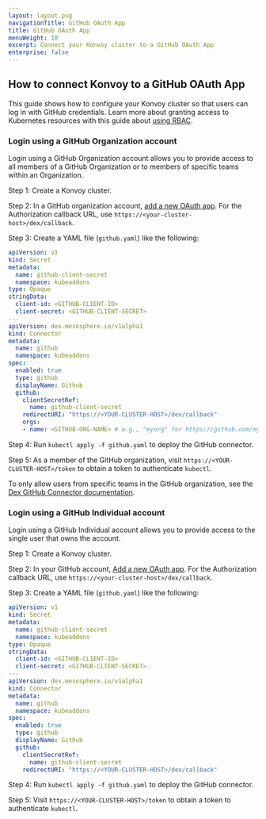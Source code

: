 ```yaml
---
layout: layout.pug
navigationTitle: GitHub OAuth App
title: GitHub OAuth App
menuWeight: 10
excerpt: Connect your Konvoy cluster to a GitHub OAuth App
enterprise: false
---
```


## How to connect Konvoy to a GitHub OAuth App

This guide shows how to configure your Konvoy cluster so that users can log in with GitHub credentials. Learn more about granting access to Kubernetes resources with this guide about [using RBAC][rbac].

### Login using a GitHub Organization account

Login using a GitHub Organization account allows you to provide access to all members of a GitHub Organization or to members of specific teams within an Organization.

Step 1: Create a Konvoy cluster.

Step 2: In a GitHub organization account, [add a new OAuth app][github_oauth_app]. For the Authorization callback URL, use `https://<your-cluster-host>/dex/callback`.

Step 3: Create a YAML file (`github.yaml`) like the following:

```yaml
apiVersion: v1
kind: Secret
metadata:
  name: github-client-secret
  namespace: kubeaddons
type: Opaque
stringData:
  client-id: <GITHUB-CLIENT-ID>
  client-secret: <GITHUB-CLIENT-SECRET>
---
apiVersion: dex.mesosphere.io/v1alpha1
kind: Connector
metadata:
  name: github
  namespace: kubeaddons
spec:
  enabled: true
  type: github
  displayName: Github
  github:
    clientSecretRef:
      name: github-client-secret
    redirectURI: "https://<YOUR-CLUSTER-HOST>/dex/callback"
    orgs:
    - name: <GITHUB-ORG-NAME> # e.g., "myorg" for https://github.com/myorg
```

Step 4: Run `kubectl apply -f github.yaml` to deploy the GitHub connector.

Step 5: As a member of the GitHub organization, visit `https://<YOUR-CLUSTER-HOST>/token` to obtain a token to authenticate `kubectl`.

To only allow users from specific teams in the GitHub organization, see the [Dex GitHub Connector documentation][dex_connector].

### Login using a GitHub Individual account

Login using a GitHub Individual account allows you to provide access to the single user that owns the account.

Step 1: Create a Konvoy cluster.

Step 2: In your GitHub account, [Add a new OAuth app][github_oauth_app]. For the Authorization callback URL, use `https://<your-cluster-host>/dex/callback`.

Step 3: Create a YAML file (`github.yaml`) like the following:

```yaml
apiVersion: v1
kind: Secret
metadata:
  name: github-client-secret
  namespace: kubeaddons
type: Opaque
stringData:
  client-id: <GITHUB-CLIENT-ID>
  client-secret: <GITHUB-CLIENT-SECRET>
---
apiVersion: dex.mesosphere.io/v1alpha1
kind: Connector
metadata:
  name: github
  namespace: kubeaddons
spec:
  enabled: true
  type: github
  displayName: Github
  github:
    clientSecretRef:
      name: github-client-secret
    redirectURI: "https://<YOUR-CLUSTER-HOST>/dex/callback"
```

Step 4: Run `kubectl apply -f github.yaml` to deploy the GitHub connector.

Step 5: Visit `https://<YOUR-CLUSTER-HOST>/token` to obtain a token to authenticate `kubectl`.

[github_oauth_app]: https://docs.github.com/en/developers/apps/creating-an-oauth-app
[dex_connector]: https://github.com/dexidp/dex/blob/master/Documentation/connectors/github.md
[rbac]: ../rbac
